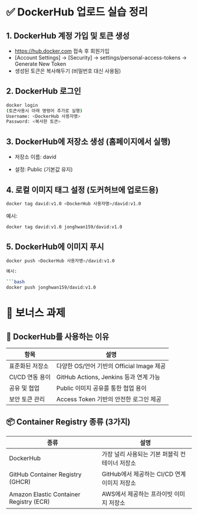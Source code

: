 # ✅ DockerHub 업로드 실습 정리

## 1. DockerHub 계정 가입 및 토큰 생성
- https://hub.docker.com 접속 후 회원가입
- [Account Settings] → [Security] → settings/personal-access-tokens → Generate New Token
- 생성된 토큰은 복사해두기 (비밀번호 대신 사용됨)

## 2. DockerHub 로그인 
```bash
docker login
(토큰사용시 아래 명령어 추가로 실행)
Username: <DockerHub 사용자명>
Password: <복사한 토큰>
```

## 3. DockerHub에 저장소 생성 (홈페이지에서 실행)
- 저장소 이름: david

- 설정: Public (기본값 유지)

## 4. 로컬 이미지 태그 설정 (도커허브에 업로드용)
```bash
docker tag david:v1.0 <DockerHub 사용자명>/david:v1.0
```
예시:

```bash
docker tag david:v1.0 jonghwan159/david:v1.0
```

## 5. DockerHub에 이미지 푸시
```bash
docker push <DockerHub 사용자명>/david:v1.0

예시:

```bash
docker push jonghwan159/david:v1.0
```
# 🏅 보너스 과제

## 📌 DockerHub를 사용하는 이유

| 항목             | 설명                                                  |
|------------------|-------------------------------------------------------|
| 표준화된 저장소 | 다양한 OS/언어 기반의 Official Image 제공             |
| CI/CD 연동 용이  | GitHub Actions, Jenkins 등과 연계 가능                 |
| 공유 및 협업     | Public 이미지 공유를 통한 협업 용이                    |
| 보안 토큰 관리   | Access Token 기반의 안전한 로그인 제공                 |

## 📦 Container Registry 종류 (3가지)

| 종류                            | 설명                                                  |
|---------------------------------|-------------------------------------------------------|
| DockerHub                       | 가장 널리 사용되는 기본 퍼블릭 컨테이너 저장소         |
| GitHub Container Registry (GHCR) | GitHub에서 제공하는 CI/CD 연계 이미지 저장소          |
| Amazon Elastic Container Registry (ECR) | AWS에서 제공하는 프라이빗 이미지 저장소    |
